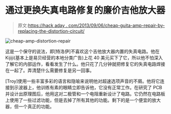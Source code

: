 # 通过更换失真电路修复的廉价吉他放大器

> 原文:[https://hack aday . com/2013/09/06/cheap-guita-amp-repair-by-replacing-the-distortion-circuit/](https://hackaday.com/2013/09/06/cheap-guitar-amp-repaired-by-replacing-the-distortion-circuit/)

![cheap-amp-distortion-repair](../Images/a4f43afc57494f4d5e239c9c1b2ffa37.png)

这是一个保守的说法，即[特洛伊]不喜欢这个吉他放大器内置的失真电路。他在 Kijiji(基本上是易贝经营的本地分类广告)上花 40 美元买下了它，所以他不怕深入了解它的内部运作，看看发生了什么。他只花了几分钟就把修复它的失真电路焊接在一起了。弄清楚什么需要修复是另一回事。

[Troy]使用一些丰富多彩的语言和隐喻来说明他对超速选项声音的不屑。他将它连接到示波器上，他训练有素的眼睛立即告诉他，它没有正常工作。在研究了 PCB 并设计出原理图后，他用这对二极管和一个电阻重新设计了电路。它仍然在电路板上使用了一些过滤功能，但是去掉了所有其他的功能。剩下的是一个便宜的放大器，但一个真正的功能。